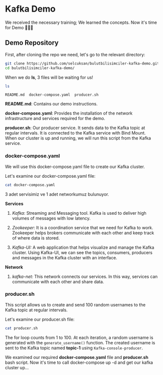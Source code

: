 # Kafka Demo

We received the necessary training; We learned the concepts. Now it's time for Demo 🚀🚀🚀

## Demo Repository

First, after cloning the repo we need, let's go to the relevant directory:

```bash
git clone https://github.com/selcuksan/bulutbilisimciler-kafka-demo.git
cd bulutbilisimciler-kafka-demo/
```

When we do **ls**, 3 files will be waiting for us!

```bash
ls
```
    README.md  docker-compose.yaml  producer.sh

**README\.md**: Contains our demo instructions.

**docker-compose\.yaml**: Provides the installation of the network infrastructure and services required for the demo.

**producer\.sh**: Our producer service. It sends data to the Kafka topic at regular intervals. It is connected to the Kafka service with Bind Mount. When our cluster is up and running, we will run this script from the Kafka service.

### docker-compose.yaml

We will use this docker-compose.yaml file to create our Kafka cluster.

Let's examine our docker-compose.yaml file:

```bash
cat docker-compose.yaml
```

3 adet servisimiz ve 1 adet networkumuz bulunuyor.

**Services**


1. *Kafka*: Streaming and Messaging tool. Kafka is used to deliver high volumes of messages with low latency.

2. *Zookeeper:* It is a coordination service that we need for Kafka to work. Zookeeper helps brokers communicate with each other and keep track of where data is stored.

3. *Kafka-UI:* A web application that helps visualize and manage the Kafka cluster. Using Kafka-UI, we can see the topics, consumers, producers and messages in the Kafka cluster with an interface.

**Network**

1. *kafka-net:* This network connects our services. In this way, services can communicate with each other and share data.


### producer\.sh 

This script allows us to create and send 100 random usernames to the Kafka topic at regular intervals.

Let's examine our producer.sh file:

```bash
cat producer.sh
```

The for loop counts from 1 to 100. At each iteration, a random username is generated with the ``generate_username()`` function. The created username is sent to the Kafka topic named **topic-1** using ``Kafka-console-producer``.

We examined our required **docker-compose.yaml** file and **producer\.sh** bash script.
Now it's time to call docker-compose up -d and get our kafka cluster up...